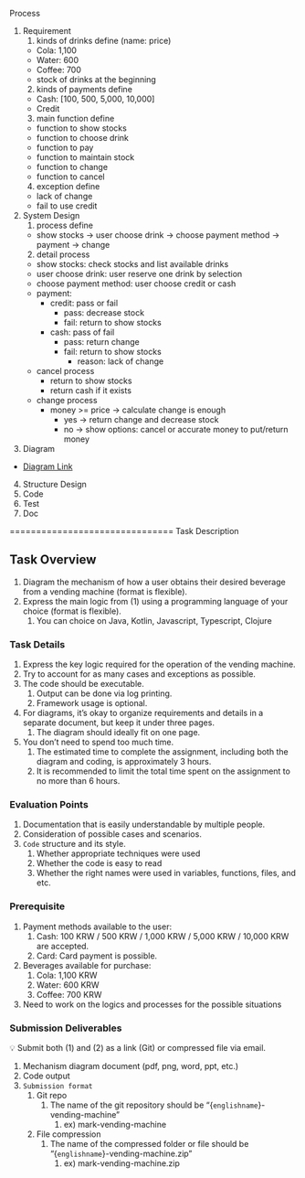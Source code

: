 Process

1. Requirement
    1. kinds of drinks define (name: price)
    - Cola: 1,100
    - Water: 600
    - Coffee: 700
    - stock of drinks at the beginning
    2. kinds of payments define
    - Cash: [100, 500, 5,000, 10,000]
    - Credit
    3. main function define
    - function to show stocks
    - function to choose drink
    - function to pay
    - function to maintain stock
    - function to change
    - function to cancel
    4. exception define
    - lack of change
    - fail to use credit
2. System Design
    1. process define
    - show stocks -> user choose drink -> choose payment method -> payment -> change
    2. detail process
    - show stocks: check stocks and list available drinks
    - user choose drink: user reserve one drink by selection
    - choose payment method: user choose credit or cash
    - payment:
        - credit: pass or fail
            - pass: decrease stock
            - fail: return to show stocks
        - cash: pass of fail
            - pass: return change
            - fail: return to show stocks
                - reason: lack of change
    - cancel process
        - return to show stocks
        - return cash if it exists
    - change process
        - money >= price -> calculate change is enough
            - yes -> return change and decrease stock
            - no -> show options: cancel or accurate money to put/return money
3. Diagram

-   [Diagram Link](vending-machine.pdf)

4. Structure Design
5. Code
6. Test
7. Doc

===============================
Task Description

## Task Overview

1. Diagram the mechanism of how a user obtains their desired beverage from a vending machine (format is flexible).
2. Express the main logic from (1) using a programming language of your choice (format is flexible).
    1. You can choice on Java, Kotlin, Javascript, Typescript, Clojure

### Task Details

1. Express the key logic required for the operation of the vending machine.
2. Try to account for as many cases and exceptions as possible.
3. The code should be executable.
    1. Output can be done via log printing.
    2. Framework usage is optional.
4. For diagrams, it’s okay to organize requirements and details in a separate document, but keep it under three pages.
    1. The diagram should ideally fit on one page.
5. You don’t need to spend too much time.
    1. The estimated time to complete the assignment, including both the diagram and coding, is approximately 3 hours.
    2. It is recommended to limit the total time spent on the assignment to no more than 6 hours.

### Evaluation Points

1. Documentation that is easily understandable by multiple people.
2. Consideration of possible cases and scenarios.
3. `Code` structure and its style.
    1. Whether appropriate techniques were used
    2. Whether the code is easy to read
    3. Whether the right names were used in variables, functions, files, and etc.

### Prerequisite

1. Payment methods available to the user:
    1. Cash: 100 KRW / 500 KRW / 1,000 KRW / 5,000 KRW / 10,000 KRW are accepted.
    2. Card: Card payment is possible.
2. Beverages available for purchase:
    1. Cola: 1,100 KRW
    2. Water: 600 KRW
    3. Coffee: 700 KRW
3. Need to work on the logics and processes for the possible situations

### Submission Deliverables

<aside>
💡 Submit both (1) and (2) as a link (Git) or compressed file via email.

</aside>

1. Mechanism diagram document (pdf, png, word, ppt, etc.)
2. Code output
3. `Submission format`
    1. Git repo
        1. The name of the git repository should be “{`englishname`}-vending-machine”
            1. ex) mark-vending-machine
    2. File compression
        1. The name of the compressed folder or file should be “{`englishname`}-vending-machine.zip”
            1. ex) mark-vending-machine.zip
